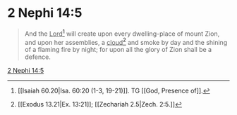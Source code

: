 # 2 Nephi 14:5

> And the <u>Lord</u>[^a] will create upon every dwelling-place of mount Zion, and upon her assemblies, a <u>cloud</u>[^b] and smoke by day and the shining of a flaming fire by night; for upon all the glory of Zion shall be a defence.

[2 Nephi 14:5](https://www.churchofjesuschrist.org/study/scriptures/bofm/2-ne/14?lang=eng&id=p5#p5)


[^a]: [[Isaiah 60.20|Isa. 60:20 (1-3, 19-21)]]. TG [[God, Presence of]].
[^b]: [[Exodus 13.21|Ex. 13:21]]; [[Zechariah 2.5|Zech. 2:5.]]
